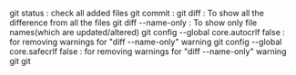 
git status : check all added files
git commit :
git diff : To show all the difference from all the files
git diff --name-only : To show only file names(which are updated/altered)
git config --global core.autocrlf false : for removing warnings for "diff --name-only" warning
git config --global core.safecrlf false : for removing warnings for "diff --name-only" warning
git 
git 
